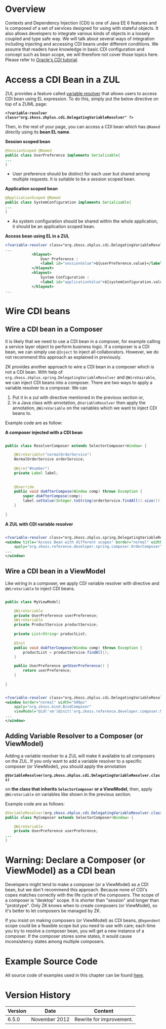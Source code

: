# Overview

Contexts and Dependency Injection (CDI) is one of Java EE 6 features and
is composed of a set of services designed for using with stateful
objects. It also allows developers to integrate various kinds of objects
in a loosely coupled and type safe way. We will talk about several ways
of integration including injecting and accessing CDI beans under
different conditions. We assume that readers have knowledge in basic CDI
configuration and concept such as bean scope, we will therefore not
cover those topics here. Please refer to [Oracle's CDI
tutorial](http://docs.oracle.com/javaee/6/tutorial/doc/gjbnr.html).

# Access a CDI Bean in a ZUL

ZUL provides a feature called [ variable
resolver]({{site.baseurl}}/zk_dev_ref/ui_composing/zuml/el_expressions#Variable_Resolver)
that allows users to access CDI bean using EL expression. To do this,
simply put the below directive on top of a ZUML page:

**`<?variable-resolver class="org.zkoss.zkplus.cdi.DelegatingVariableResolver" ?>`**

Then, in the rest of your page, you can access a CDI bean which has
`@Named` directly using its **bean EL name**.

**Session scoped bean**

```java
@SessionScoped @Named
public class UserPreference implements Serializable{
...
}
```

- User preference should be distinct for each user but shared among
  multiple requests. It is suitable to be a session scoped bean.

**Application scoped bean**

```java
@ApplicationScoped @Named
public class SystemConfiguration implements Serializable{
...
}
```

- As system configuration should be shared within the whole application,
  it should be an application scoped bean.

**Access bean using EL in a ZUL**

```xml
<?variable-resolver class="org.zkoss.zkplus.cdi.DelegatingVariableResolver"?>
...
            <hlayout>
                User Preference :
                <label id="sessionValue">${userPreference.value}</label>
            </hlayout>
            <hlayout>
                System Configuration :
                <label id="applicationValue">${systemConfiguration.value}</label>
            </hlayout>
...
```

# Wire CDI beans

## Wire a CDI bean in a Composer

It is likely that we need to use a CDI bean in a composer, for example
calling a service layer object to perform business logic. If a composer
is a CDI bean, we can simply use `@Inject` to inject all collaborators.
However, we do not recommend this approach as explained in previously.

ZK provides another approach to wire a CDI bean in a composer which is
not a CDI bean. With help of
`org.zkoss.zkplus.spring.DelegatingVariableResolver` and
`@WireVairable`, we can inject CDI beans into a composer. There are two
ways to apply a variable resolver to a composer. We can

1.  Put it in a zul with directive mentioned in the previous section or,
2.  In a Java class with annotation, `@VariableResolver` then apply the
    annotation, `@WireVariable` on the variables which we want to inject
    CDI beans to.

Example code are as follow:

**A composer injected with a CDI bean**

```java

public class ResolverComposer extends SelectorComposer<Window> {

    @WireVariable("normalOrderService")
    NormalOrderService orderService;
    
    @Wire("#number")
    private Label label;
    
    
    @Override
    public void doAfterCompose(Window comp) throws Exception {
        super.doAfterCompose(comp);
        label.setValue(Integer.toString(orderService.findAll().size()));
    }
    
}
```

**A ZUL with CDI variable resolver**

```xml

<?variable-resolver class="org.zkoss.zkplus.spring.DelegatingVariableResolver"?>
<window title="Access Bean with different scopes" border="normal" width="700px"
    apply="org.zkoss.reference.developer.spring.composer.OrderComposer">
...
</window>
```

## Wire a CDI bean in a ViewModel

Like wiring in a composer, we apply CDI variable resolver with directive
and `@WireVariable` to inject CDI beans.

```java

public class MyViewModel{

    @WireVariable
    private UserPreference userPreference;
    @WireVariable
    private ProductService productService;
    
    private List<String> productList;
    
    @Init
    public void doAfterCompose(Window comp) throws Exception {
        productList = productService.findAll();
    }

    public UserPreference getUserPreference() {
        return userPreference;
    }
    
}
```

```xml

<?variable-resolver class="org.zkoss.zkplus.cdi.DelegatingVariableResolver"?>
<window border="normal" width="500px"
    apply="org.zkoss.bind.BindComposer" 
    viewModel="@id('vm')@init('org.zkoss.reference.developer.composer.MyViewModel')">
...
</window>
```

## Adding Variable Resolver to a Composer (or ViewModel)

Adding a variable resolver to a ZUL will make it available to all
composers on the ZUL. If you only want to add a variable resolver to a
specific composer (or ViewModel), you should apply the annotation

**`@VariableResolver(org.zkoss.zkplus.cdi.DelegatingVariableResolver.class)`**

on **the class that inherits `SelectorComposer` or a ViewModel**, then,
apply `@WireVariable` on variables like shown in the previous section.

Example code are as follows:

```java
@VariableResolver(org.zkoss.zkplus.cdi.DelegatingVariableResolver.class)
public class MyComposer extends SelectorComposer<Window> {

    @WireVariable
    private UserPreference userPreference;
...
}
```

# Warning: Declare a Composer (or ViewModel) as a CDI bean

Developers might tend to make a composer (or a ViewModel) as a CDI bean,
but we don't recommend this approach. Because none of CDI's copes
matches correctly with the life cycle of the composers. The scope of a
composer is "desktop" scope. It is shorter than "session" and longer
than "prototype". Only ZK knows when to create composers (or ViewModel),
so it's better to let composers be managed by ZK.

If you insist on making composers (or ViewModel) as CDI beans,
`@Dependent` scope could be a feasible scope but you need to use with
care; each time you try to resolve a composer bean, you will get a new
instance of a composer. If the composer stores some states, it would
cause inconsistency states among multiple composers.

# Example Source Code

All source code of examples used in this chapter can be found
[here](https://github.com/zkoss/zkbooks/tree/master/developersreference/integration.cdi).

# Version History

| Version | Date          | Content                  |
|---------|---------------|--------------------------|
| 6.5.0   | November 2012 | Rewrite for improvement. |
